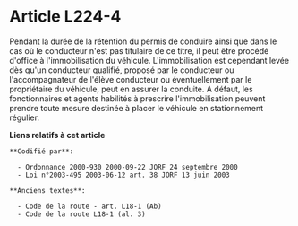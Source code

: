 # Article L224-4

Pendant la durée de la rétention du permis de conduire ainsi que dans le cas où le conducteur n'est pas titulaire de ce
titre, il peut être procédé d'office à l'immobilisation du véhicule. L'immobilisation est cependant levée dès qu'un
conducteur qualifié, proposé par le conducteur ou l'accompagnateur de l'élève conducteur ou éventuellement par le
propriétaire du véhicule, peut en assurer la conduite. A défaut, les fonctionnaires et agents habilités à prescrire
l'immobilisation peuvent prendre toute mesure destinée à placer le véhicule en stationnement régulier.

**Liens relatifs à cet article**

	**Codifié par**:

	  - Ordonnance 2000-930 2000-09-22 JORF 24 septembre 2000
	  - Loi n°2003-495 2003-06-12 art. 38 JORF 13 juin 2003

	**Anciens textes**:

	  - Code de la route - art. L18-1 (Ab)
	  - Code de la route L18-1 (al. 3)
